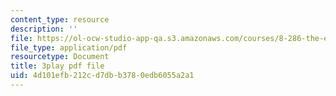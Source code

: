```yaml
---
content_type: resource
description: ''
file: https://ol-ocw-studio-app-qa.s3.amazonaws.com/courses/8-286-the-early-universe-fall-2013/4d101efb212cd7dbb3780edb6055a2a1_4OinSH6sAUo.pdf
file_type: application/pdf
resourcetype: Document
title: 3play pdf file
uid: 4d101efb-212c-d7db-b378-0edb6055a2a1
---
```

